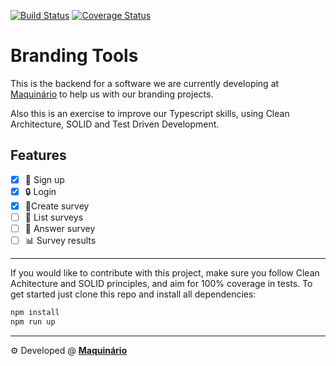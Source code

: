 [![Build Status](https://travis-ci.org/maquinario/branding-tools.svg?branch=master)](https://travis-ci.org/maquinario/branding-tools)
[![Coverage Status](https://coveralls.io/repos/github/maquinario/branding-tools/badge.svg?branch=master)](https://coveralls.io/github/maquinario/branding-tools?branch=master)

# **Branding Tools**
This is the backend for a software we are currently developing at [Maquinário](https://estudiomaquinario.com.br) to help us with our branding projects.

Also this is an exercise to improve our Typescript skills, using Clean Architecture, SOLID and Test Driven Development.

## Features
- [x] 👤 Sign up
- [x] 🔒 Login
- [x] 📝Create survey
- [ ] 📁 List surveys
- [ ] 💬 Answer survey
- [ ] 📊 Survey results

---

If you would like to contribute with this project, make sure you follow Clean Achitecture and SOLID principles, and aim for 100% coverage in tests.
To get started just clone this repo and install all dependencies:
``` bash
npm install
npm run up
```

---

⚙ Developed @ [**Maquinário**](https://estudiomaquinario.com.br)